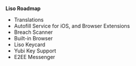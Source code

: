 **Liso Roadmap**

* Translations
* Autofill Service for iOS, and Browser Extensions
* Breach Scanner
* Built-in Browser
* Liso Keycard
* Yubi Key Support
* E2EE Messenger
